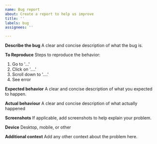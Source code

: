 ```yaml
---
name: Bug report
about: Create a report to help us improve
title: ''
labels: bug
assignees: ''

---
```


**Describe the bug**
A clear and concise description of what the bug is.

**To Reproduce**
Steps to reproduce the behavior:
1. Go to '...'
2. Click on '....'
3. Scroll down to '....'
4. See error

**Expected behavior**
A clear and concise description of what you expected to happen.

**Actual behaviour**
A clear and concise description of what actually happened

**Screenshots**
If applicable, add screenshots to help explain your problem.

**Device**
Desktop, mobile, or other

**Additional context**
Add any other context about the problem here.
